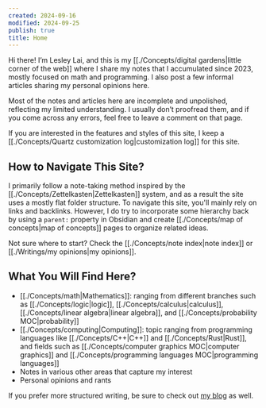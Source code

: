 ```yaml
---
created: 2024-09-16
modified: 2024-09-25
publish: true
title: Home
---
```

Hi there! I’m Lesley Lai, and this is my [[./Concepts/digital gardens|little corner of the web]] where I share my notes that I accumulated since 2023, mostly focused on math and programming. I also post a few informal articles sharing my personal opinions here.

Most of the notes and articles here are incomplete and unpolished, reflecting my limited understanding. I usually don’t proofread them, and if you come across any errors, feel free to leave a comment on that page.

If you are interested in the features and styles of this site, I keep a [[./Concepts/Quartz customization log|customization log]] for this site.

## How to Navigate This Site?
I primarily follow a note-taking method inspired by the [[./Concepts/Zettelkasten|Zettelkasten]] system, and as a result the site uses a mostly flat folder structure. To navigate this site, you'll mainly rely on links and backlinks. However, I do try to incorporate some hierarchy back by using a `parent:` property in Obsidian and create [[./Concepts/map of concepts|map of concepts]] pages to organize related ideas.

Not sure where to start? Check the [[./Concepts/note index|note index]] or [[./Writings/my opinions|my opinions]].

## What You Will Find Here?
- [[./Concepts/math|Mathematics]]: ranging from different branches such as [[./Concepts/logic|logic]], [[./Concepts/calculus|calculus]], [[./Concepts/linear algebra|linear algebra]], and [[./Concepts/probability MOC|probability]]
- [[./Concepts/computing|Computing]]: topic ranging from programming languages like [[./Concepts/C++|C++]] and [[./Concepts/Rust|Rust]], and fields such as [[./Concepts/computer graphics MOC|computer graphics]] and [[./Concepts/programming languages MOC|programming languages]]
- Notes in various other areas that capture my interest
- Personal opinions and rants

If you prefer more structured writing, be sure to check out [my blog](https://lesleylai.info/) as well.